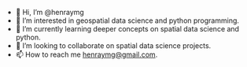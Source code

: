 - 👋 Hi, I’m @henraymg
- 👀 I’m interested in geospatial data science and python programming.
- 🌱 I’m currently learning deeper concepts on spatial data science and python.
- 💞️ I’m looking to collaborate on spatial data science projects.
- 📫 How to reach me henraymg@gmail.com.

<!---
henraymg/henraymg is a ✨ special ✨ repository because its `README.md` (this file) appears on your GitHub profile.
You can click the Preview link to take a look at your changes.
--->
